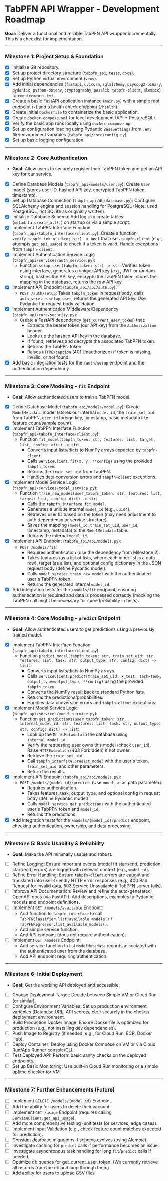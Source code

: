  # TabPFN API Wrapper - Development Roadmap

**Goal:** Deliver a functional and reliable TabPFN API wrapper incrementally. This is a checklist for implementation.

---

### Milestone 1: Project Setup & Foundation

*   [x] Initialize Git repository.
*   [x] Set up project directory structure (`tabpfn_api`, `tests`, `docs`).
*   [x] Set up Python virtual environment (`venv`).
*   [x] Add initial dependencies (`fastapi`, `uvicorn`, `sqlalchemy`, `psycopg2-binary`, `pydantic`, `python-dotenv`, `cryptography`, `passlib`, `tabpfn-client`, `alembic`) to `requirements.txt`.
*   [x] Create a basic FastAPI application instance (`main.py`) with a simple root endpoint (`/`) and a health check endpoint (`/health`).
*   [x] Create initial `Dockerfile` to containerize the basic application.
*   [x] Create `docker-compose.yml` for local development (API + PostgreSQL).
*   [x] Verify the basic app runs locally using `docker-compose up`.
*   [x] Set up configuration loading using Pydantic `BaseSettings` from `.env` file/environment variables (`tabpfn_api/core/config.py`).
*   [x] Set up basic logging configuration.

---

### Milestone 2: Core Authentication

*   **Goal:** Allow users to securely register their TabPFN token and get an API key for our service.
*   [x] Define Database Models (`tabpfn_api/models/user.py`): Create `User` model (stores user ID, hashed API key, encrypted TabPFN token, timestamp).
*   [x] Set up Database Connection (`tabpfn_api/db/database.py`): Configure SQLAlchemy engine and session handling for PostgreSQL (Note: used PostgreSQL, not SQLite as originally written).
*   [x] Initialize Database Schema: Add logic to create tables (`metadata.create_all()`) on startup or via a simple script.
*   [x] Implement TabPFN Interface Function (`tabpfn_api/tabpfn_interface/client.py`): Create a function `verify_tabpfn_token(token: str) -> bool` that uses `tabpfn-client` (e.g., attempts `get_api_usage`) to check if a token is valid. Handle exceptions from `tabpfn-client`.
*   [x] Implement Authentication Service Logic (`tabpfn_api/services/auth_service.py`):
    *   Function `setup_user(tabpfn_token: str) -> str`: Verifies token using interface, generates a unique API key (e.g., JWT or random string), hashes the API key, encrypts the TabPFN token, stores the mapping in the database, returns the *raw* API key.
*   [x] Implement API Endpoint (`tabpfn_api/api/auth.py`):
    *   `POST /auth/setup`: Takes `tabpfn_token` in request body, calls `auth_service.setup_user`, returns the generated API key. Use Pydantic for request body validation.
*   [x] Implement Authentication Middleware/Dependency (`tabpfn_api/core/security.py`):
    *   Create a FastAPI dependency (`get_current_user_token`) that:
        *   Extracts the bearer token (our API key) from the `Authorization` header.
        *   Looks up the hashed API key in the database.
        *   If found, retrieves and decrypts the associated TabPFN token.
        *   Returns the TabPFN token.
        *   Raises `HTTPException` (401 Unauthorized) if token is missing, invalid, or not found.
*   [x] Add basic integration tests for the `/auth/setup` endpoint and the authentication dependency.

---

### Milestone 3: Core Modeling - `fit` Endpoint

*   **Goal:** Allow authenticated users to train a TabPFN model.
*   [x] Define Database Model (`tabpfn_api/models/model.py`): Create `ModelMetadata` model (stores our internal `model_id`, the `train_set_uid` from TabPFN, `user_id` foreign key, timestamp, basic metadata like feature count/sample count).
*   [x] Implement TabPFN Interface Function (`tabpfn_api/tabpfn_interface/client.py`):
    *   Function `fit_model(tabpfn_token: str, features: list, target: list, config: dict) -> str`:
        *   Converts input lists/dicts to NumPy arrays expected by `tabpfn-client`.
        *   Calls `ServiceClient.fit(X, y, **config)` using the provided `tabpfn_token`.
        *   Returns the `train_set_uid` from TabPFN.
        *   Handles data conversion errors and `tabpfn-client` exceptions.
*   [x] Implement Model Service Logic (`tabpfn_api/services/model_service.py`):
    *   Function `train_new_model(user_tabpfn_token: str, features: list, target: list, config: dict) -> str`:
        *   Calls the `tabpfn_interface.fit_model`.
        *   Generates a unique internal `model_id` (e.g., `uuid4`).
        *   Retrieves user ID based on the token (may need adjustment to auth dependency or service structure).
        *   Saves the mapping (`model_id`, `train_set_uid`, `user_id`, timestamp, metadata) to the `ModelMetadata` table.
        *   Returns the internal `model_id`.
*   [x] Implement API Endpoint (`tabpfn_api/api/models.py`):
    *   `POST /models/fit`:
        *   Requires authentication (use the dependency from Milestone 2).
        *   Takes features (as a list of lists, where each inner list is a data row), target (as a list), and optional config dictionary in the JSON request body (define Pydantic model).
        *   Calls `model_service.train_new_model` with the authenticated user's TabPFN token.
        *   Returns the generated internal `model_id`.
*   [x] Add integration tests for the `/models/fit` endpoint, ensuring authentication is required and data is processed correctly (mocking the TabPFN call might be necessary for speed/reliability in tests).

---

### Milestone 4: Core Modeling - `predict` Endpoint

*   **Goal:** Allow authenticated users to get predictions using a previously trained model.
*   [x] Implement TabPFN Interface Function (`tabpfn_api/tabpfn_interface/client.py`):
    *   Function `predict_model(tabpfn_token: str, train_set_uid: str, features: list, task: str, output_type: str, config: dict) -> list`:
        *   Converts input lists/dicts to NumPy arrays.
        *   Calls `ServiceClient.predict(train_set_uid, x_test, task=task, output_type=output_type, **config)` using the provided `tabpfn_token`.
        *   Converts the NumPy result back to standard Python lists.
        *   Returns the predictions/probabilities.
        *   Handles data conversion errors and `tabpfn-client` exceptions.
*   [x] Implement Model Service Logic (`tabpfn_api/services/model_service.py`):
    *   Function `get_predictions(user_tabpfn_token: str, internal_model_id: str, features: list, task: str, output_type: str, config: dict) -> list`:
        *   Look up the `ModelMetadata` in the database using `internal_model_id`.
        *   Verify the requesting user owns this model (check `user_id`). Raise `HTTPException` (403 Forbidden) if not owner.
        *   Retrieve the `train_set_uid`.
        *   Call `tabpfn_interface.predict_model` with the user's token, `train_set_uid`, and other parameters.
        *   Return the results.
*   [x] Implement API Endpoint (`tabpfn_api/api/models.py`):
    *   `POST /models/{model_id}/predict`: (Use `model_id` as path parameter).
        *   Requires authentication.
        *   Takes features, task, output_type, and optional config in request body (define Pydantic model).
        *   Calls `model_service.get_predictions` with the authenticated user's TabPFN token and `model_id`.
        *   Returns the predictions.
*   [x] Add integration tests for the `/models/{model_id}/predict` endpoint, checking authentication, ownership, and data processing.

---

### Milestone 5: Basic Usability & Reliability

*   **Goal:** Make the API minimally usable and robust.
*   [ ] Refine Logging: Ensure important events (model fit start/end, prediction start/end, errors) are logged with relevant context (e.g., `model_id`).
*   [ ] Refine Error Handling: Ensure `tabpfn-client` errors are caught and translated into user-friendly HTTP error responses (e.g., 400 Bad Request for invalid data, 503 Service Unavailable if TabPFN server fails).
*   [ ] Improve API Documentation: Review and refine the auto-generated OpenAPI docs (via FastAPI). Add descriptions, examples to Pydantic models and endpoint definitions.
*   [ ] Implement `GET /models/available` Endpoint:
    *   Add function to `tabpfn_interface` to call `TabPFNClassifier.list_available_models()` / `TabPFNRegressor.list_available_models()`.
    *   Add simple service function.
    *   Add API endpoint (does not require authentication).
*   [ ] Implement `GET /models` Endpoint:
    *   Add service function to list `ModelMetadata` records associated with the authenticated user from the database.
    *   Add API endpoint requiring authentication.

---

### Milestone 6: Initial Deployment

*   **Goal:** Get the working API deployed and accessible.
*   [ ] Choose Deployment Target: Decide between Simple VM or Cloud Run (or similar).
*   [ ] Configure Environment Variables: Set up production environment variables (Database URL, API secrets, etc.) securely in the chosen deployment environment.
*   [ ] Build Production Docker Image: Ensure Dockerfile is optimized for production (e.g., not installing dev dependencies).
*   [ ] Push Image to Registry (if needed, e.g., for Cloud Run, ECR, Docker Hub).
*   [ ] Deploy Container: Deploy using Docker Compose on VM or via Cloud Run/App Runner console/CLI.
*   [ ] Test Deployed API: Perform basic sanity checks on the deployed endpoints.
*   [ ] Set up Basic Monitoring: Use built-in Cloud Run monitoring or a simple uptime checker for VM.

---

### Milestone 7: Further Enhancements (Future)

*   [ ] Implement `DELETE /models/{model_id}` Endpoint.
*   [ ] Add the ability for users to delete their account
*   [ ] Implement `GET /usage` Endpoint (requires calling `ServiceClient.get_api_usage`).
*   [ ] Add more comprehensive testing (unit tests for services, edge cases).
*   [ ] Implement Input Validation (e.g., check feature count matches expected for prediction).
*   [ ] Consider database migrations if schema evolves (using Alembic).
*   [ ] Investigate caching for `predict` calls if performance becomes an issue.
*   [ ] Investigate asynchronous task handling for long `fit`/`predict` calls if needed.
*   [ ] Optimize db queries for get_current_user_token. (We currently retrieve all records from the db and loop through them)
*   [  ] Add ability for users to upload CSV files
